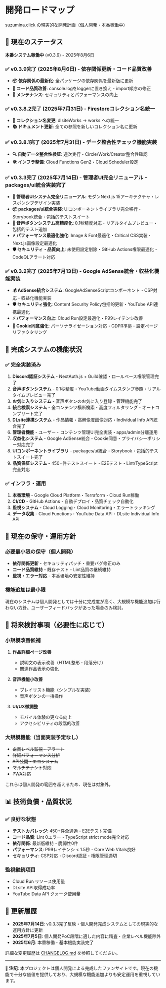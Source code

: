 # 開発ロードマップ

suzumina.click の現実的な開発計画（個人開発・本番稼働中）

## 🚀 現在のステータス

**本番システム稼働中** (v0.3.9) - 2025年8月6日

### ✅ v0.3.9完了 (2025年8月6日) - 依存関係更新・コード品質改善

- **📦 依存関係の最新化**: 全パッケージの依存関係を最新版に更新
- **🐛 コード品質改善**: console.logをloggerに置き換え・import順序の修正
- **🔧 メンテナンス**: セキュリティとパフォーマンスの向上

### ✅ v0.3.8.2完了 (2025年7月31日) - Firestoreコレクション名統一

- **🔄 コレクション名変更**: dlsiteWorks → works への統一
- **📚 ドキュメント更新**: 全ての参照を新しいコレクション名に更新

### ✅ v0.3.8.1完了 (2025年7月31日) - データ整合性チェック機能実装

- **🔍 自動データ整合性検証**: 週次実行・Circle/Work/Creator整合性確認
- **🛠️ インフラ整備**: Cloud Functions Gen2・Cloud Scheduler設定

### ✅ v0.3.3完了 (2025年7月14日) - 管理者UI完全リニューアル・packages/ui統合実装完了

- **🎨 管理者UIシステム完全リニューアル**: モダンNext.js 15アーキテクチャ・レスポンシブデザイン実装
- **📦 packages/ui統合実装**: UIコンポーネントライブラリ完全移行・Storybook統合・包括的テストスイート
- **🎵 音声ボタンシステム高精度化**: 0.1秒精度対応・リアルタイムプレビュー・包括的テスト追加
- **⚡ パフォーマンス最適化強化**: Image & Font最適化・Critical CSS実装・Next.js画像設定最適化
- **🛡️ セキュリティ・品質向上**: 未使用設定削除・GitHub Actions権限最適化・CodeQLアラート対応

### ✅ v0.3.2完了 (2025年7月13日) - Google AdSense統合・収益化機能実装

- **💰 AdSense統合システム**: GoogleAdSenseScriptコンポーネント・CSP対応・収益化機能実装
- **🛡️ セキュリティ強化**: Content Security Policy包括的更新・YouTube API連携最適化
- **⚡ パフォーマンス向上**: Cloud Run設定最適化・P99レイテンシ改善
- **🍪 Cookie同意強化**: パーソナライゼーション対応・GDPR準拠・設定ページリファクタリング

## 🎯 完成システムの機能状況

### ✅ 完全実装済み

1. **Discord認証システム** - NextAuth.js + Guild確認・ロールベース権限管理完了
2. **音声ボタンシステム** - 0.1秒精度・YouTube動画タイムスタンプ参照・リアルタイムプレビュー完了
3. **お気に入りシステム** - 音声ボタンのお気に入り登録・管理機能完了
4. **統合検索システム** - 全コンテンツ横断検索・高度フィルタリング・オートコンプリート完了
5. **DLsite連携システム** - 作品情報・高解像度画像対応・Individual Info API統合完了
6. **管理者機能** - ユーザー・コンテンツ管理UI完全実装・apps/admin分離運用
7. **収益化システム** - Google AdSense統合・Cookie同意・プライバシーポリシー対応完了
8. **UIコンポーネントライブラリ** - packages/ui統合・Storybook・包括的テストスイート完了
9. **品質保証システム** - 450+件テストスイート・E2Eテスト・Lint/TypeScript完全対応

### ✅ インフラ・運用

1. **本番環境** - Google Cloud Platform・Terraform・Cloud Run稼働
2. **CI/CD** - GitHub Actions・自動デプロイ・品質チェック自動化
3. **監視システム** - Cloud Logging・Cloud Monitoring・エラートラッキング
4. **データ収集** - Cloud Functions・YouTube Data API・DLsite Individual Info API

## 🔧 現在の保守・運用方針

### 必要最小限の保守（個人開発）

- **依存関係更新** - セキュリティパッチ・重要バグ修正のみ
- **コード品質維持** - 既存テスト・Lint品質の継続維持
- **監視・エラー対応** - 本番環境の安定性維持

### 機能追加は最小限

現在のシステムは個人開発としては十分に完成度が高く、大規模な機能追加は行わない方針。ユーザーフィードバックがあった場合のみ検討。

## 🚀 将来検討事項（必要性に応じて）

### 小規模改善候補

1. **作品詳細ページ改善**
   - 説明文の表示改善（HTML整形・段落分け）
   - 関連作品表示の強化

2. **音声機能小改善**
   - プレイリスト機能（シンプルな実装）
   - 音声ボタンの一括操作

3. **UI/UX微調整**
   - モバイル体験の更なる向上
   - アクセシビリティの段階的改善

### 大規模機能（当面実装予定なし）

- ~~企業レベル監視・アラート~~
- ~~詳細パフォーマンス分析~~
- ~~API公開・エコシステム~~
- ~~マルチテナント対応~~
- ~~PWA対応~~

これらは個人開発の範囲を超えるため、現在は対象外。

## 📊 技術負債・品質状況

### ✅ 良好な状態

- **テストカバレッジ**: 450+件全通過・E2Eテスト完備
- **コード品質**: Lint 0エラー・TypeScript strict mode完全対応
- **依存関係**: 最新版維持・脆弱性0件
- **パフォーマンス**: P99レイテンシ < 1.5秒・Core Web Vitals良好
- **セキュリティ**: CSP対応・Discord認証・権限管理適切

### 監視継続項目

- Cloud Run リソース使用量
- DLsite API取得成功率
- YouTube Data API クォータ使用量

## 📅 更新履歴

- **2025年7月14日**: v0.3.3完了反映・個人開発完成システムとしての現実的な運用方針に更新
- **2025年7月5日**: 個人開発PoC段階に適した内容に精査・企業レベル機能除外
- **2025年6月**: 本番稼働・基本機能実装完了

詳細な変更履歴は [CHANGELOG.md](./changelog.md) を参照してください。

---

**📝 注記**: 本プロジェクトは個人開発による完成したファンサイトです。現在の機能で十分な価値を提供しており、大規模な機能追加よりも安定運用を重視しています。